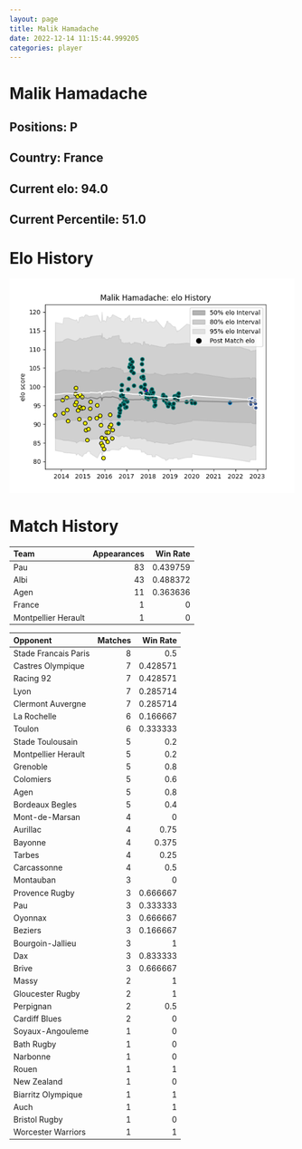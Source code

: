 ```yaml
---  
layout: page  
title: Malik Hamadache  
date: 2022-12-14 11:15:44.999205  
categories: player  
---
```

# Malik Hamadache

## Positions: P

## Country: France

## Current elo: 94.0

## Current Percentile: 51.0

# Elo History


![elo history](history_MalikHamadache.png)
# Match History


| Team                |   Appearances |   Win Rate |
|:--------------------|--------------:|-----------:|
| Pau                 |            83 |   0.439759 |
| Albi                |            43 |   0.488372 |
| Agen                |            11 |   0.363636 |
| France              |             1 |   0        |
| Montpellier Herault |             1 |   0        |

| Opponent             |   Matches |   Win Rate |
|:---------------------|----------:|-----------:|
| Stade Francais Paris |         8 |   0.5      |
| Castres Olympique    |         7 |   0.428571 |
| Racing 92            |         7 |   0.428571 |
| Lyon                 |         7 |   0.285714 |
| Clermont Auvergne    |         7 |   0.285714 |
| La Rochelle          |         6 |   0.166667 |
| Toulon               |         6 |   0.333333 |
| Stade Toulousain     |         5 |   0.2      |
| Montpellier Herault  |         5 |   0.2      |
| Grenoble             |         5 |   0.8      |
| Colomiers            |         5 |   0.6      |
| Agen                 |         5 |   0.8      |
| Bordeaux Begles      |         5 |   0.4      |
| Mont-de-Marsan       |         4 |   0        |
| Aurillac             |         4 |   0.75     |
| Bayonne              |         4 |   0.375    |
| Tarbes               |         4 |   0.25     |
| Carcassonne          |         4 |   0.5      |
| Montauban            |         3 |   0        |
| Provence Rugby       |         3 |   0.666667 |
| Pau                  |         3 |   0.333333 |
| Oyonnax              |         3 |   0.666667 |
| Beziers              |         3 |   0.166667 |
| Bourgoin-Jallieu     |         3 |   1        |
| Dax                  |         3 |   0.833333 |
| Brive                |         3 |   0.666667 |
| Massy                |         2 |   1        |
| Gloucester Rugby     |         2 |   1        |
| Perpignan            |         2 |   0.5      |
| Cardiff Blues        |         2 |   0        |
| Soyaux-Angouleme     |         1 |   0        |
| Bath Rugby           |         1 |   0        |
| Narbonne             |         1 |   0        |
| Rouen                |         1 |   1        |
| New Zealand          |         1 |   0        |
| Biarritz Olympique   |         1 |   1        |
| Auch                 |         1 |   1        |
| Bristol Rugby        |         1 |   0        |
| Worcester Warriors   |         1 |   1        |